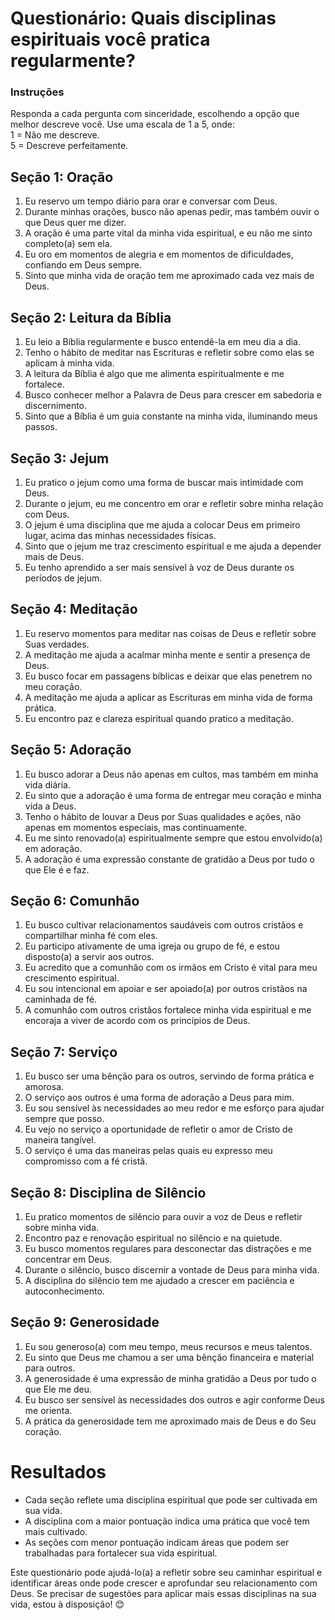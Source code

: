 # Questionário: Quais disciplinas espirituais você pratica regularmente?

### Instruções

Responda a cada pergunta com sinceridade, escolhendo a opção que melhor descreve você. Use uma escala de 1 a 5, onde:  
1 = Não me descreve.  
5 = Descreve perfeitamente.

## Seção 1: Oração

1. Eu reservo um tempo diário para orar e conversar com Deus.
2. Durante minhas orações, busco não apenas pedir, mas também ouvir o que Deus quer me dizer.
3. A oração é uma parte vital da minha vida espiritual, e eu não me sinto completo(a) sem ela.
4. Eu oro em momentos de alegria e em momentos de dificuldades, confiando em Deus sempre.
5. Sinto que minha vida de oração tem me aproximado cada vez mais de Deus.

## Seção 2: Leitura da Bíblia

1. Eu leio a Bíblia regularmente e busco entendê-la em meu dia a dia.
2. Tenho o hábito de meditar nas Escrituras e refletir sobre como elas se aplicam à minha vida.
3. A leitura da Bíblia é algo que me alimenta espiritualmente e me fortalece.
4. Busco conhecer melhor a Palavra de Deus para crescer em sabedoria e discernimento.
5. Sinto que a Bíblia é um guia constante na minha vida, iluminando meus passos.

## Seção 3: Jejum

1. Eu pratico o jejum como uma forma de buscar mais intimidade com Deus.
2. Durante o jejum, eu me concentro em orar e refletir sobre minha relação com Deus.
3. O jejum é uma disciplina que me ajuda a colocar Deus em primeiro lugar, acima das minhas necessidades físicas.
4. Sinto que o jejum me traz crescimento espiritual e me ajuda a depender mais de Deus.
5. Eu tenho aprendido a ser mais sensível à voz de Deus durante os períodos de jejum.

## Seção 4: Meditação

1. Eu reservo momentos para meditar nas coisas de Deus e refletir sobre Suas verdades.
2. A meditação me ajuda a acalmar minha mente e sentir a presença de Deus.
3. Eu busco focar em passagens bíblicas e deixar que elas penetrem no meu coração.
4. A meditação me ajuda a aplicar as Escrituras em minha vida de forma prática.
5. Eu encontro paz e clareza espiritual quando pratico a meditação.

## Seção 5: Adoração

1. Eu busco adorar a Deus não apenas em cultos, mas também em minha vida diária.
2. Eu sinto que a adoração é uma forma de entregar meu coração e minha vida a Deus.
3. Tenho o hábito de louvar a Deus por Suas qualidades e ações, não apenas em momentos especiais, mas continuamente.
4. Eu me sinto renovado(a) espiritualmente sempre que estou envolvido(a) em adoração.
5. A adoração é uma expressão constante de gratidão a Deus por tudo o que Ele é e faz.

## Seção 6: Comunhão

1. Eu busco cultivar relacionamentos saudáveis com outros cristãos e compartilhar minha fé com eles.
2. Eu participo ativamente de uma igreja ou grupo de fé, e estou disposto(a) a servir aos outros.
3. Eu acredito que a comunhão com os irmãos em Cristo é vital para meu crescimento espiritual.
4. Eu sou intencional em apoiar e ser apoiado(a) por outros cristãos na caminhada de fé.
5. A comunhão com outros cristãos fortalece minha vida espiritual e me encoraja a viver de acordo com os princípios de Deus.

## Seção 7: Serviço

1. Eu busco ser uma bênção para os outros, servindo de forma prática e amorosa.
2. O serviço aos outros é uma forma de adoração a Deus para mim.
3. Eu sou sensível às necessidades ao meu redor e me esforço para ajudar sempre que posso.
4. Eu vejo no serviço a oportunidade de refletir o amor de Cristo de maneira tangível.
5. O serviço é uma das maneiras pelas quais eu expresso meu compromisso com a fé cristã.

## Seção 8: Disciplina de Silêncio

1. Eu pratico momentos de silêncio para ouvir a voz de Deus e refletir sobre minha vida.
2. Encontro paz e renovação espiritual no silêncio e na quietude.
3. Eu busco momentos regulares para desconectar das distrações e me concentrar em Deus.
4. Durante o silêncio, busco discernir a vontade de Deus para minha vida.
5. A disciplina do silêncio tem me ajudado a crescer em paciência e autoconhecimento.

## Seção 9: Generosidade

1. Eu sou generoso(a) com meu tempo, meus recursos e meus talentos.
2. Eu sinto que Deus me chamou a ser uma bênção financeira e material para outros.
3. A generosidade é uma expressão de minha gratidão a Deus por tudo o que Ele me deu.
4. Eu busco ser sensível às necessidades dos outros e agir conforme Deus me orienta.
5. A prática da generosidade tem me aproximado mais de Deus e do Seu coração.

# Resultados

- Cada seção reflete uma disciplina espiritual que pode ser cultivada em sua vida.
- A disciplina com a maior pontuação indica uma prática que você tem mais cultivado.
- As seções com menor pontuação indicam áreas que podem ser trabalhadas para fortalecer sua vida espiritual.

Este questionário pode ajudá-lo(a) a refletir sobre seu caminhar espiritual e identificar áreas onde pode crescer e aprofundar seu relacionamento com Deus. Se precisar de sugestões para aplicar mais essas disciplinas na sua vida, estou à disposição! 😊
